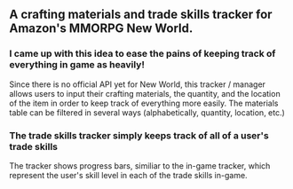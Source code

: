 
## A crafting materials and trade skills tracker for Amazon's MMORPG New World.

### I came up with this idea to ease the pains of keeping track of everything in game as heavily! 

Since there is no official API yet for New World, this tracker / manager allows users to input their crafting materials, the quantity, and the location of the item in order to keep track of everything more easily.  The materials table can be filtered in several ways (alphabetically, quantity, location, etc.)

### The trade skills tracker simply keeps track of all of a user's trade skills

The tracker shows progress bars, similiar to the in-game tracker, which represent the user's skill level in each of the trade skills in-game.
